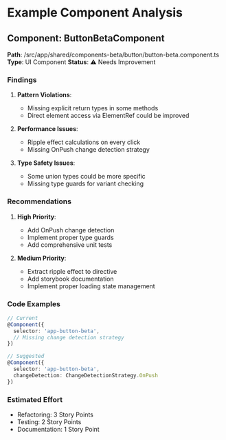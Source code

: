 # Example Component Analysis

## Component: ButtonBetaComponent
**Path**: /src/app/shared/components-beta/button/button-beta.component.ts
**Type**: UI Component
**Status**: ⚠️ Needs Improvement

### Findings

1. **Pattern Violations**:
   - Missing explicit return types in some methods
   - Direct element access via ElementRef could be improved

2. **Performance Issues**:
   - Ripple effect calculations on every click
   - Missing OnPush change detection strategy

3. **Type Safety Issues**:
   - Some union types could be more specific
   - Missing type guards for variant checking

### Recommendations

1. **High Priority**:
   - Add OnPush change detection
   - Implement proper type guards
   - Add comprehensive unit tests

2. **Medium Priority**:
   - Extract ripple effect to directive
   - Add storybook documentation
   - Implement proper loading state management

### Code Examples

```typescript
// Current
@Component({
  selector: 'app-button-beta',
  // Missing change detection strategy
})

// Suggested
@Component({
  selector: 'app-button-beta',
  changeDetection: ChangeDetectionStrategy.OnPush
})
```

### Estimated Effort
- Refactoring: 3 Story Points
- Testing: 2 Story Points
- Documentation: 1 Story Point
